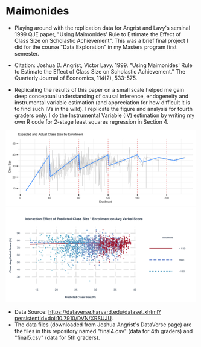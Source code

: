 # Maimonides
- Playing around with the replication data for Angrist and Lavy's seminal 1999 QJE paper, "Using Maimonides' Rule to Estimate the Effect of Class Size on Scholastic Achievement". This was a brief final project I did for the course "Data Exploration" in my Masters program first semester. 
- Citation: Joshua D. Angrist, Victor Lavy. 1999. "Using Maimonides' Rule to Estimate the Effect of Class Size on Scholastic Achievement." The Quarterly Journal of Economics, 114(2), 533-575.

- Replicating the results of this paper on a small scale helped me gain deep conceptual understanding of causal inference, endogeneity and instrumental variable estimation (and appreciation for how difficult it is to find such IVs in the wild). I replicate the figure and analysis for fourth graders only. I do the Instrumental Variable (IV) estimation by writing my own R code for 2-stage least squares regression in Section 4. 

![enrollment](enrollment.png)
![interaction](interaction.png)

-   Data Source: https://dataverse.harvard.edu/dataset.xhtml?persistentId=doi:10.7910/DVN/XRSUJU.  
-   The data files (downloaded from Joshua Angrist's DataVerse page) are the files in this repository named "final4.csv" (data for 4th graders) and "final5.csv" (data for 5th graders). 
